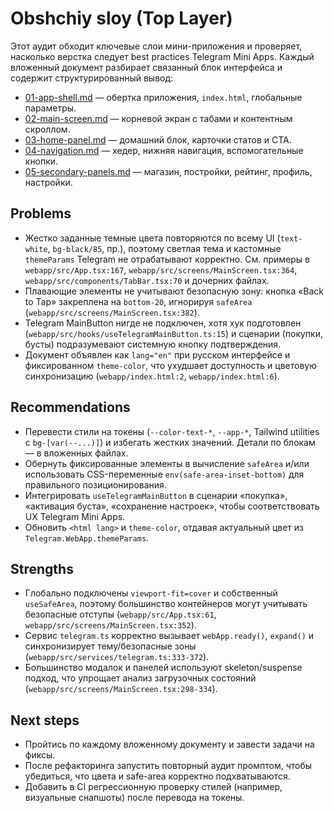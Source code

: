 # Obshchiy sloy (Top Layer)

Этот аудит обходит ключевые слои мини-приложения и проверяет, насколько верстка следует best practices Telegram Mini Apps. Каждый вложенный документ разбирает связанный блок интерфейса и содержит структурированный вывод:

- [01-app-shell.md](./01-app-shell.md) — обертка приложения, `index.html`, глобальные параметры.
- [02-main-screen.md](./02-main-screen.md) — корневой экран с табами и контентным скроллом.
- [03-home-panel.md](./03-home-panel.md) — домашний блок, карточки статов и CTA.
- [04-navigation.md](./04-navigation.md) — хедер, нижняя навигация, вспомогательные кнопки.
- [05-secondary-panels.md](./05-secondary-panels.md) — магазин, постройки, рейтинг, профиль, настройки.

## Problems
- Жестко заданные темные цвета повторяются по всему UI (`text-white`, `bg-black/85`, пр.), поэтому светлая тема и кастомные `themeParams` Telegram не отрабатывают корректно. См. примеры в `webapp/src/App.tsx:167`, `webapp/src/screens/MainScreen.tsx:364`, `webapp/src/components/TabBar.tsx:70` и дочерних файлах.
- Плавающие элементы не учитывают безопасную зону: кнопка «Back to Tap» закреплена на `bottom-20`, игнорируя `safeArea` (`webapp/src/screens/MainScreen.tsx:382`).
- Telegram MainButton нигде не подключен, хотя хук подготовлен (`webapp/src/hooks/useTelegramMainButton.ts:15`) и сценарии (покупки, бусты) подразумевают системную кнопку подтверждения.
- Документ объявлен как `lang="en"` при русском интерфейсе и фиксированном `theme-color`, что ухудшает доступность и цветовую синхронизацию (`webapp/index.html:2`, `webapp/index.html:6`).

## Recommendations
- Перевести стили на токены (`--color-text-*`, `--app-*`, Tailwind utilities с `bg-[var(--...)]`) и избегать жестких значений. Детали по блокам — в вложенных файлах.
- Обернуть фиксированные элементы в вычисление `safeArea` и/или использовать CSS-переменные `env(safe-area-inset-bottom)` для правильного позиционирования.
- Интегрировать `useTelegramMainButton` в сценарии «покупка», «активация буста», «сохранение настроек», чтобы соответствовать UX Telegram Mini Apps.
- Обновить `<html lang>` и `theme-color`, отдавая актуальный цвет из `Telegram.WebApp.themeParams`.

## Strengths
- Глобально подключены `viewport-fit=cover` и собственный `useSafeArea`, поэтому большинство контейнеров могут учитывать безопасные отступы (`webapp/src/App.tsx:61`, `webapp/src/screens/MainScreen.tsx:352`).
- Сервис `telegram.ts` корректно вызывает `webApp.ready()`, `expand()` и синхронизирует тему/безопасные зоны (`webapp/src/services/telegram.ts:333-372`).
- Большинство модалок и панелей используют skeleton/suspense подход, что упрощает анализ загрузочных состояний (`webapp/src/screens/MainScreen.tsx:298-334`).

## Next steps
- Пройтись по каждому вложенному документу и завести задачи на фиксы.
- После рефакторинга запустить повторный аудит промптом, чтобы убедиться, что цвета и safe-area корректно подхватываются.
- Добавить в CI регрессионную проверку стилей (например, визуальные снапшоты) после перевода на токены.
